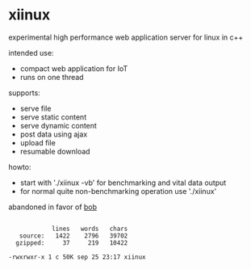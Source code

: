 # xiinux

experimental high performance web application server for linux in c++

intended use:
* compact web application for IoT
* runs on one thread

supports:
* serve file
* serve static content
* serve dynamic content
* post data using ajax
* upload file
* resumable download

howto:
* start with './xiinux -vb' for benchmarking and vital data output
* for normal quite non-benchmarking operation use './xiinux'

abandoned in favor of [bob](https://github.com/calint/bob)

```

            lines   words   chars
   source:   1422    2796   39702
  gzipped:     37     219   10422

-rwxrwxr-x 1 c 50K sep 25 23:17 xiinux

```